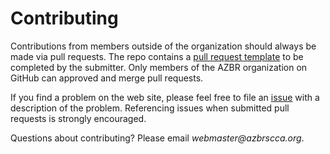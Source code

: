 Contributing
============

Contributions from members outside of the organization should always be made via pull requests. The repo contains a [pull request template](https://github.com/azbrscca/azbrscca.org/blob/master/.github/PULL_REQUEST_TEMPLATE.md) to be completed by the submitter. Only members of the AZBR organization on GitHub can approved and merge pull requests.

If you find a problem on the web site, please feel free to file an [issue](https://github.com/azbrscca/azbrscca.org/issues) with a description of the problem. Referencing issues when submitted pull requests is strongly encouraged.

Questions about contributing? Please email _webmaster@azbrscca.org_.
